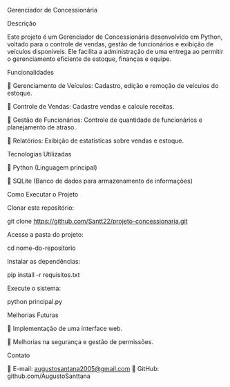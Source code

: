 Gerenciador de Concessionária

Descrição

Este projeto é um Gerenciador de Concessionária desenvolvido em Python, voltado para o controle de vendas, gestão de funcionários e exibição de veículos disponíveis. Ele facilita a administração de uma entrega ao permitir o gerenciamento eficiente de estoque, finanças e equipe.

Funcionalidades

📌 Gerenciamento de Veículos: Cadastro, edição e remoção de veículos do estoque.

📌 Controle de Vendas: Cadastre vendas e calcule receitas.

📌 Gestão de Funcionários: Controle de quantidade de funcionários e planejamento de atraso.

📌 Relatórios: Exibição de estatísticas sobre vendas e estoque.

Tecnologias Utilizadas

🐍 Python (Linguagem principal)

📂 SQLite (Banco de dados para armazenamento de informações)

Como Executar o Projeto

Clonar este repositório:

git clone https://github.com/Santt22/projeto-concessionaria.git

Acesse a pasta do projeto:

cd nome-do-repositorio

Instalar as dependências:

pip install -r requisitos.txt

Execute o sistema:

python principal.py

Melhorias Futuras

🔹 Implementação de uma interface web.

🔹 Melhorias na segurança e gestão de permissões.

Contato

📧 E-mail: augustosantana2005@gmail.com 🐙 GitHub: github.com/AugustoSanttana
